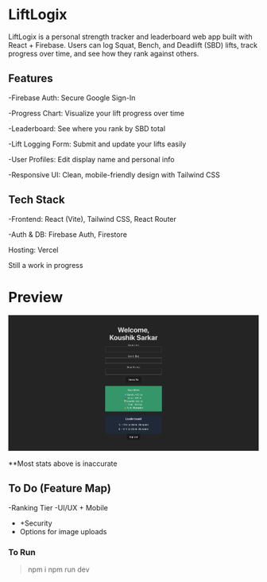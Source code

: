 # LiftLogix
LiftLogix is a personal strength tracker and leaderboard web app built with React + Firebase. Users can log Squat, Bench, and Deadlift (SBD) lifts, track progress over time, and see how they rank against others.

## **Features**
-Firebase Auth: Secure Google Sign-In

-Progress Chart: Visualize your lift progress over time

-Leaderboard: See where you rank by SBD total

-Lift Logging Form: Submit and update your lifts easily

-User Profiles: Edit display name and personal info

-Responsive UI: Clean, mobile-friendly design with Tailwind CSS



## **Tech Stack**
-Frontend: React (Vite), Tailwind CSS, React Router

-Auth & DB: Firebase Auth, Firestore

Hosting: Vercel

Still a work in progress



# Preview
![preview](liftlogix/preview.png) 

**Most stats above is inaccurate 

## To Do (Feature Map)
-Ranking Tier
-UI/UX + Mobile 
- +Security
- Options for image uploads 




### To Run
>npm i 
>npm run dev 

